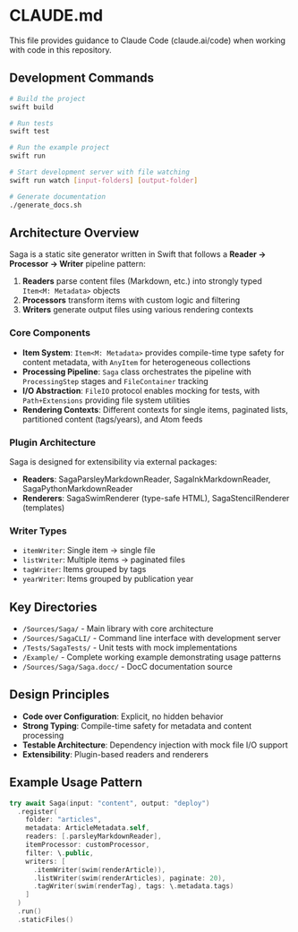 # CLAUDE.md

This file provides guidance to Claude Code (claude.ai/code) when working with code in this repository.

## Development Commands

```bash
# Build the project
swift build

# Run tests
swift test

# Run the example project
swift run

# Start development server with file watching
swift run watch [input-folders] [output-folder]

# Generate documentation
./generate_docs.sh
```

## Architecture Overview

Saga is a static site generator written in Swift that follows a **Reader → Processor → Writer** pipeline pattern:

1. **Readers** parse content files (Markdown, etc.) into strongly typed `Item<M: Metadata>` objects
2. **Processors** transform items with custom logic and filtering
3. **Writers** generate output files using various rendering contexts

### Core Components

- **Item System**: `Item<M: Metadata>` provides compile-time type safety for content metadata, with `AnyItem` for heterogeneous collections
- **Processing Pipeline**: `Saga` class orchestrates the pipeline with `ProcessingStep` stages and `FileContainer` tracking
- **I/O Abstraction**: `FileIO` protocol enables mocking for tests, with `Path+Extensions` providing file system utilities
- **Rendering Contexts**: Different contexts for single items, paginated lists, partitioned content (tags/years), and Atom feeds

### Plugin Architecture

Saga is designed for extensibility via external packages:
- **Readers**: SagaParsleyMarkdownReader, SagaInkMarkdownReader, SagaPythonMarkdownReader
- **Renderers**: SagaSwimRenderer (type-safe HTML), SagaStencilRenderer (templates)

### Writer Types

- `itemWriter`: Single item → single file
- `listWriter`: Multiple items → paginated files
- `tagWriter`: Items grouped by tags
- `yearWriter`: Items grouped by publication year

## Key Directories

- `/Sources/Saga/` - Main library with core architecture
- `/Sources/SagaCLI/` - Command line interface with development server
- `/Tests/SagaTests/` - Unit tests with mock implementations
- `/Example/` - Complete working example demonstrating usage patterns
- `/Sources/Saga/Saga.docc/` - DocC documentation source

## Design Principles

- **Code over Configuration**: Explicit, no hidden behavior
- **Strong Typing**: Compile-time safety for metadata and content processing
- **Testable Architecture**: Dependency injection with mock file I/O support
- **Extensibility**: Plugin-based readers and renderers

## Example Usage Pattern

```swift
try await Saga(input: "content", output: "deploy")
  .register(
    folder: "articles",
    metadata: ArticleMetadata.self,
    readers: [.parsleyMarkdownReader],
    itemProcessor: customProcessor,
    filter: \.public,
    writers: [
      .itemWriter(swim(renderArticle)),
      .listWriter(swim(renderArticles), paginate: 20),
      .tagWriter(swim(renderTag), tags: \.metadata.tags)
    ]
  )
  .run()
  .staticFiles()
```